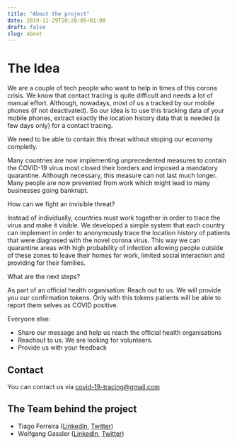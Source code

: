```yaml
---
title: "About the project"
date: 2019-11-29T20:28:05+01:00
draft: false
slug: about
---
```


# The Idea

We are a couple of tech people who want to help in times of this corona crisis. We know that contact tracing is quite difficult and needs a lot of manual effort.
Although, nowadays, most of us a tracked by our mobile phones (if not deactivated). So our idea is to use this tracking data of your mobile phones, extract exactly the location history data that is needed (a few days only) for a contact tracing. 

We need to be able to contain this threat without stoping our economy completly.

Many countries are now implementing unprecedented measures to contain the COVID-19 virus most closed their borders and imposed a mandatory quarantine. Although necessary, this measure can not last much longer. Many people are now prevented from work which might lead to many businesses going bankrupt.

How can we fight an invisible threat?

Instead of individually, countries must work together in order to trace the virus and make it visible.
We developed a simple system that each country can implement in order to anonymously trace the location history of patients that were diagnosed with the novel corona virus. This way we can quarantine areas with high probability of infection allowing people outside of these zones to leave their homes for work, limited social interaction and providing for their families.

What are the next steps?

As part of an official health organisation:
Reach out to us. We will provide you our confirmation tokens. Only with this tokens patients will be able to report them selves as COVID positive.

Everyone else:

- Share our message and help us reach the official health organisations
- Reachout to us. We are looking for volunteers.
- Provide us with your feedback


## Contact

You can contact us via covid-19-tracing@gmail.com

## The Team behind the project

- Tiago Ferreira ([LinkedIn](https://www.linkedin.com/in/tiago-ferreira-48562095/), [Twitter](https://twitter.com/TiagoRBF))
- Wolfgang Gassler ([LinkedIn](https://www.linkedin.com/in/wolfganggassler/), [Twitter](https://twitter.com/schafele))